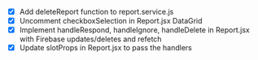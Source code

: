 - [x] Add deleteReport function to report.service.js
- [x] Uncomment checkboxSelection in Report.jsx DataGrid
- [x] Implement handleRespond, handleIgnore, handleDelete in Report.jsx with Firebase updates/deletes and refetch
- [x] Update slotProps in Report.jsx to pass the handlers
